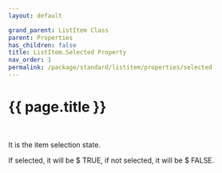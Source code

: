 ```yaml
---
layout: default

grand_parent: ListItem Class
parent: Properties
has_children: false
title: ListItem.Selected Property
nav_order: 1
permalink: /package/standard/listitem/properties/selected
---
```

# {{ page.title }}
<br>

It is the item selection state.

If selected, it will be $ TRUE, if not selected, it will be $ FALSE.